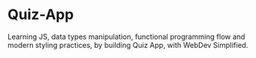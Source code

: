 # Quiz-App
Learning JS, data types manipulation, functional programming flow and modern styling practices, by building Quiz App, with WebDev Simplified.
